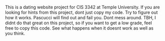 This is a dating website project for CIS 3342 at Temple University. If you are looking for hints from this project, dont just copy my code. Try to figure out how it works. Pascucci will find out and fail you. Dont mess around. TBH, I didnt do that great on this project, so if you want to get a low grade, feel free to copy this code. See what happens when it doesnt work as well as you think.
